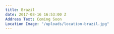 ```yaml
---
title: Brazil
date: 2017-08-16 16:53:00 Z
Address Text: Coming Soon
Location Image: "/uploads/location-brazil.jpg"
---
```


